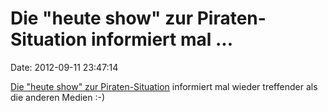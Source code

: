 Die \"heute show\" zur Piraten-Situation informiert mal \...
============================================================

Date: 2012-09-11 23:47:14

[Die \"heute show\" zur
Piraten-Situation](http://www.zdf.de/ZDFmediathek/beitrag/video/1726294/Piratensalat#/beitrag/video/1726294/Piratensalat)
informiert mal wieder treffender als die anderen Medien :-)
